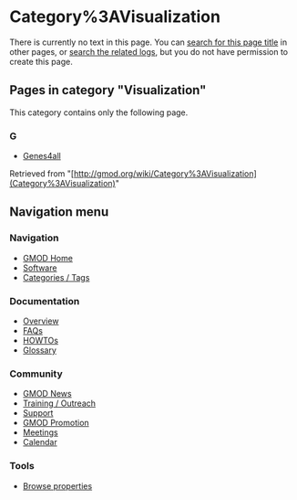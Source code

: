 



<span id="top"></span>




# <span dir="auto">Category%3AVisualization</span>











There is currently no text in this page. You can [search for this page
title](http://gmod.org/wiki/Special:Search/Visualization "Special:Search/Visualization")
in other pages, or <span class="plainlinks"><a
href="http://gmod.org/mediawiki/index.php?title=Special:Log&amp;page=Category%3AVisualization"
class="external text" rel="nofollow">search the related logs</a></span>,
but you do not have permission to create this page.




## Pages in category "Visualization"

This category contains only the following page.



### G

- [Genes4all](Genes4all "Genes4all")





Retrieved from
"[http://gmod.org/wiki/Category%3AVisualization](Category%3AVisualization)"





## Navigation menu









### Navigation



- <span id="n-GMOD-Home">[GMOD Home](Main_Page)</span>
- <span id="n-Software">[Software](GMOD_Components)</span>
- <span id="n-Categories-.2F-Tags">[Categories /
  Tags](Categories)</span>




### Documentation



- <span id="n-Overview">[Overview](Overview)</span>
- <span id="n-FAQs">[FAQs](Category%3AFAQ)</span>
- <span id="n-HOWTOs">[HOWTOs](Category%3AHOWTO)</span>
- <span id="n-Glossary">[Glossary](Glossary)</span>




### Community



- <span id="n-GMOD-News">[GMOD News](GMOD_News)</span>
- <span id="n-Training-.2F-Outreach">[Training /
  Outreach](Training_and_Outreach)</span>
- <span id="n-Support">[Support](Support)</span>
- <span id="n-GMOD-Promotion">[GMOD Promotion](GMOD_Promotion)</span>
- <span id="n-Meetings">[Meetings](Meetings)</span>
- <span id="n-Calendar">[Calendar](Calendar)</span>




### Tools

- <span id="t-smwbrowselink"><a href="Special%253ABrowse/Category%3AVisualization" rel="smw-browse">Browse
  properties</a></span>





<!-- -->




